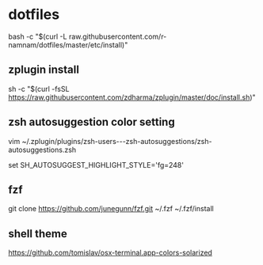 # dotfiles
bash -c "$(curl -L raw.githubusercontent.com/r-namnam/dotfiles/master/etc/install)"

## zplugin install
sh -c "$(curl -fsSL https://raw.githubusercontent.com/zdharma/zplugin/master/doc/install.sh)"

## zsh autosuggestion color setting
vim ~/.zplugin/plugins/zsh-users---zsh-autosuggestions/zsh-autosuggestions.zsh

set SH_AUTOSUGGEST_HIGHLIGHT_STYLE='fg=248'

## fzf
git clone https://github.com/junegunn/fzf.git ~/.fzf
~/.fzf/install

## shell theme
https://github.com/tomislav/osx-terminal.app-colors-solarized
